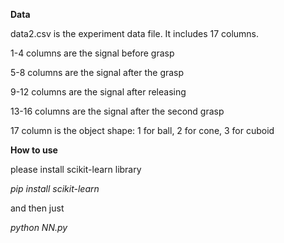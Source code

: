 **Data**

data2.csv is the experiment data file. It includes 17 columns.

1-4 columns are the signal before grasp 

5-8 columns are the signal after the grasp 

9-12 columns are the signal after releasing 

13-16 columns are the signal after the second grasp 

17 column is the object shape: 1 for ball, 2 for cone, 3 for cuboid


**How to use**

please install scikit-learn library

_pip install scikit-learn_

and then just 

_python NN.py_



